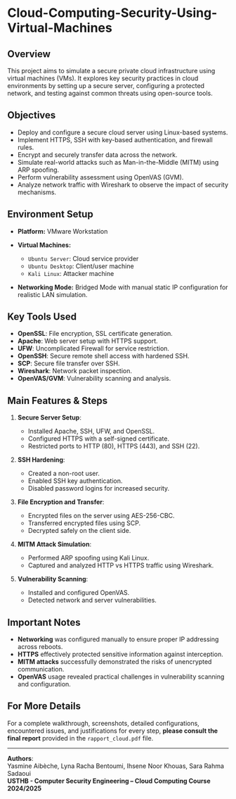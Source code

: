 # Cloud-Computing-Security-Using-Virtual-Machines


## Overview

This project aims to simulate a secure private cloud infrastructure using virtual machines (VMs). It explores key security practices in cloud environments by setting up a secure server, configuring a protected network, and testing against common threats using open-source tools.

## Objectives

- Deploy and configure a secure cloud server using Linux-based systems.
- Implement HTTPS, SSH with key-based authentication, and firewall rules.
- Encrypt and securely transfer data across the network.
- Simulate real-world attacks such as Man-in-the-Middle (MITM) using ARP spoofing.
- Perform vulnerability assessment using OpenVAS (GVM).
- Analyze network traffic with Wireshark to observe the impact of security mechanisms.

## Environment Setup

- **Platform:** VMware Workstation
- **Virtual Machines:**
  - `Ubuntu Server`: Cloud service provider
  - `Ubuntu Desktop`: Client/user machine
  - `Kali Linux`: Attacker machine

- **Networking Mode:** Bridged Mode with manual static IP configuration for realistic LAN simulation.

## Key Tools Used

- **OpenSSL**: File encryption, SSL certificate generation.
- **Apache**: Web server setup with HTTPS support.
- **UFW**: Uncomplicated Firewall for service restriction.
- **OpenSSH**: Secure remote shell access with hardened SSH.
- **SCP**: Secure file transfer over SSH.
- **Wireshark**: Network packet inspection.
- **OpenVAS/GVM**: Vulnerability scanning and analysis.

## Main Features & Steps

1. **Secure Server Setup**:
   - Installed Apache, SSH, UFW, and OpenSSL.
   - Configured HTTPS with a self-signed certificate.
   - Restricted ports to HTTP (80), HTTPS (443), and SSH (22).

2. **SSH Hardening**:
   - Created a non-root user.
   - Enabled SSH key authentication.
   - Disabled password logins for increased security.

3. **File Encryption and Transfer**:
   - Encrypted files on the server using AES-256-CBC.
   - Transferred encrypted files using SCP.
   - Decrypted safely on the client side.

4. **MITM Attack Simulation**:
   - Performed ARP spoofing using Kali Linux.
   - Captured and analyzed HTTP vs HTTPS traffic using Wireshark.

5. **Vulnerability Scanning**:
   - Installed and configured OpenVAS.
   - Detected network and server vulnerabilities.

## Important Notes

- **Networking** was configured manually to ensure proper IP addressing across reboots.
- **HTTPS** effectively protected sensitive information against interception.
- **MITM attacks** successfully demonstrated the risks of unencrypted communication.
- **OpenVAS** usage revealed practical challenges in vulnerability scanning and configuration.

## For More Details

For a complete walkthrough, screenshots, detailed configurations, encountered issues, and justifications for every step, **please consult the final report** provided in the `rapport_cloud.pdf` file.

---

**Authors**:  
Yasmine Aibèche, Lyna Racha Bentoumi, Ihsene Noor Khouas, Sara Rahma Sadaoui  
**USTHB - Computer Security Engineering – Cloud Computing Course 2024/2025**
